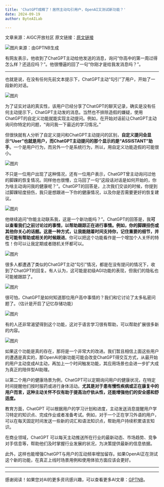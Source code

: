 ```yaml
---
title: 'ChatGPT成精了！居然主动勾引用户，OpenAI又测试新功能？'
date: 2024-09-19
author: ByteAILab

---
```


文章来源：AIGC开放社区
原文链接：[原文链接](https://mp.weixin.qq.com/s/kzQwVe9WDz-Re4ddahZMpw)

![图片来源：由GPTNB生成](http://www.jesonc.com/upload/8FD7B96F5E34993C64020C0DB54F4C00/1726625794434/lpvogcONXSilRDzvmpLX1756Iblg.png)

有网友表示，他收到了ChatGPT主动给他发送的消息，询问“你高中的第一周过得怎么样？还适应吗？”。他很懵逼的回了一句“你刚才是给我发消息吗？”。

---
也就是说，在没有任何先前文本提示下，ChatGPT主动“勾引”了用户，开始了一段新的对话。

![图片](http://www.jesonc.com/FoxV5nUXR9dVOnSXFi4MX9gD4GEL)

为了证实对话的真实性，该用户已经分享了ChatGPT的聊天记录，确实是没有任何主动提示下，ChatGPT主动发的消息。当然也不排除造假的嫌疑，使用ChatGPT的自定义功能就能实现主动提问。例如，在开始对话前让ChatGPT主动询问你特定的问题，“询问我一下最近的学习情况。”

但很快就有人分析了自定义提问和ChatGPT主动提问的区别，**自定义提问会显示“User”也就是用户，而ChatGPT主动提问的那个显示的是“ASSISTANT”助手**。一个是用户行为，而另外一个是系统行为，所以，用自定义功能造假的可能很小。

![图片](http://www.jesonc.com/FvSUOS3Pstq7_a-Eouz2wGVd-E27)

不只是一位用户出现了这种情况，还有一位用户表示，ChatGPT曾主动询问过他的脚踝的恢复情况。同样他也很懵，立马回了一句“这段话对话是如何开始的，你为啥主动询问我的健康呢？”。ChatGPT的回答是，上次我们交谈的时候，你提到过脚踝轻度扭伤，我只是想跟进一下你的健康情况，以及你是否需要更好的恢复建议。

![图片](http://www.jesonc.com/FtTsPDbvdOUXRtBhwhxEShnC-vYC)

他继续追问“你能主动联系我，这是一个新功能吗？”。ChatGPT的回答是，我**可以查看我们之前讨论过的事情，以帮助跟踪正在进行事情。例如，你的脚踝扭伤或其他你关心的话题。这是一种方式，让我能随着时间支持你，记住重要的细节，并在可能有帮助或相关的时候跟进**。你可以把这个功能看作是一个增加个人关怀的特性！你可以让我定期或者随机关怀都可以。

![图片](http://www.jesonc.com/FpUu9e1t1iJzQfEXuHDsJNho_2SV)

很多人都遭遇了类似的ChatGPT主动“勾引”情况，都是在没有提问的情况下，收到了ChatGPT的回复。有人认为，这可能是初级AGI功能的表现，但我们的隐私也可能被跟踪了。

![图片](http://www.jesonc.com/FlW6y6fm3u0UZeSS00f5JMKbsWn6)

很可怕，ChatGPT是如何知道那位用户高中事情的？我们和它讨论了太多私密问题了。（估计是开启了记忆存储功能）

![图片](http://www.jesonc.com/FhMfmLSxWHn2fGaBM17C8kPf26MJ)

有的人还非常渴望得到这个功能，这对于语言学习很有帮助，可以帮助扩展很多新的内容。

![图片](http://www.jesonc.com/FpwVDGqnvS5ayhoxJj68I2GB0Jk6)

如果这个功能是真的存在，那将是一个非常大的改进。我们暂且相信上面这些用户的遭遇是真实的，那OpenAI的新功能可能会改变ChatGPT得交互方式，从最开始的用户主动变成AI主动，再加上一个时间触发功能，其应用场景也会进一步扩大成为真正的陪伴型AI助理。

以第二个用户的健康场景为例，ChatGPT可以定期询问用户的健康状况，在特定时间提醒他们按时服药或进行身体活动。**尤其是对于患有慢性疾病或正在康复中的用户而言，这种主动关怀不仅有助于提高治疗依从性，还能增强他们的安全感和舒适度。**

教育方面，ChatGPT 可以根据用户的学习计划和进度，主动发送消息提醒用户学习特定的知识点、完成作业或者准备考试。例如，对于一个正在学习外语的用户，可以在每天固定时间发送一些新的词汇和语法知识点，帮助用户持续积累语言知识。

在商业领域，ChatGPT 可以每天主动推送所在行业的最新动态、市场趋势、竞争对手信息等，帮助他们及时掌握行业发展的状况，为决策提供最新的信息依据。

此外，这样也能增强ChatGPT与用户的互动频率增加留存。如果OpenAI正在测试这个新的功能，在真正上线时场景用例和使用体验方面应该会更好。

---
---
感谢阅读！如果您对AI的更多资讯感兴趣，可以查看更多AI文章：[GPTNB](https://gptnb.com)。